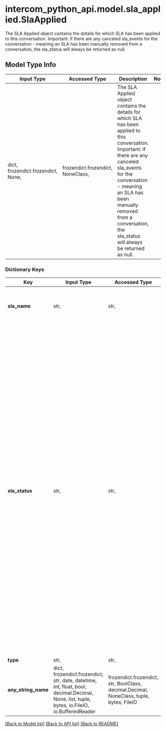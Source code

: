 # intercom_python_api.model.sla_applied.SlaApplied

The SLA Applied object contains the details for which SLA has been applied to this conversation. Important: if there are any canceled sla_events for the conversation - meaning an SLA has been manually removed from a conversation, the sla_status will always be returned as null. 

## Model Type Info
Input Type | Accessed Type | Description | Notes
------------ | ------------- | ------------- | -------------
dict, frozendict.frozendict, None,  | frozendict.frozendict, NoneClass,  | The SLA Applied object contains the details for which SLA has been applied to this conversation. Important: if there are any canceled sla_events for the conversation - meaning an SLA has been manually removed from a conversation, the sla_status will always be returned as null.  | 

### Dictionary Keys
Key | Input Type | Accessed Type | Description | Notes
------------ | ------------- | ------------- | ------------- | -------------
**sla_name** | str,  | str,  | The name of the SLA as given by the teammate when it was created. | [optional] 
**sla_status** | str,  | str,  | SLA statuses:             - &#x60;hit&#x60;: If there’s at least one hit event in the underlying sla_events table, and no “missed” or “canceled” events for the conversation.             - &#x60;missed&#x60;: If there are any missed sla_events for the conversation and no canceled events. If there’s even a single missed sla event, the status will always be missed. A missed status is not applied when the SLA expires, only the next time a teammate replies.             - &#x60;active&#x60;: An SLA has been applied to a conversation, but has not yet been fulfilled. SLA status is active only if there are no “hit, “missed”, or “canceled” events. | [optional] must be one of ["hit", "missed", "cancelled", "active", ] 
**type** | str,  | str,  | object type | [optional] 
**any_string_name** | dict, frozendict.frozendict, str, date, datetime, int, float, bool, decimal.Decimal, None, list, tuple, bytes, io.FileIO, io.BufferedReader | frozendict.frozendict, str, BoolClass, decimal.Decimal, NoneClass, tuple, bytes, FileIO | any string name can be used but the value must be the correct type | [optional]

[[Back to Model list]](../../README.md#documentation-for-models) [[Back to API list]](../../README.md#documentation-for-api-endpoints) [[Back to README]](../../README.md)

